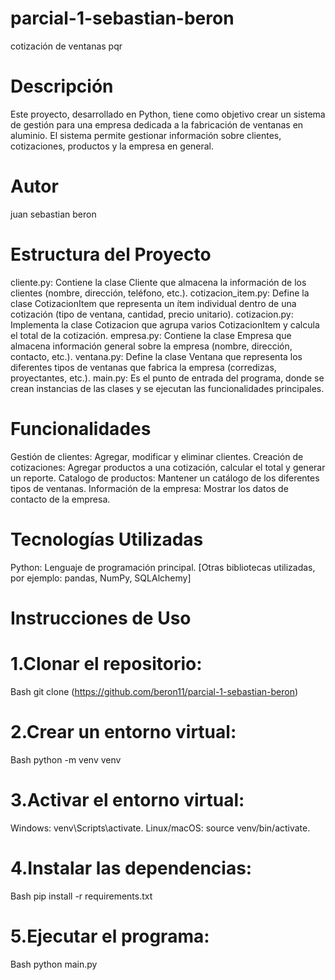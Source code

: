# parcial-1-sebastian-beron
cotización de ventanas pqr
# Descripción
Este proyecto, desarrollado en Python, tiene como objetivo crear un sistema de gestión para una empresa dedicada a la fabricación de ventanas en aluminio. El sistema permite gestionar información sobre clientes, cotizaciones, productos y la empresa en general.
# Autor
juan sebastian beron
# Estructura del Proyecto
cliente.py: Contiene la clase Cliente que almacena la información de los clientes (nombre, dirección, teléfono, etc.).
cotizacion_item.py: Define la clase CotizacionItem que representa un ítem individual dentro de una cotización (tipo de ventana, cantidad, precio unitario).
cotizacion.py: Implementa la clase Cotizacion que agrupa varios CotizacionItem y calcula el total de la cotización.
empresa.py: Contiene la clase Empresa que almacena información general sobre la empresa (nombre, dirección, contacto, etc.).
ventana.py: Define la clase Ventana que representa los diferentes tipos de ventanas que fabrica la empresa (corredizas, proyectantes, etc.).
main.py: Es el punto de entrada del programa, donde se crean instancias de las clases y se ejecutan las funcionalidades principales.
# Funcionalidades
Gestión de clientes: Agregar, modificar y eliminar clientes.
Creación de cotizaciones: Agregar productos a una cotización, calcular el total y generar un reporte.
Catalogo de productos: Mantener un catálogo de los diferentes tipos de ventanas.
Información de la empresa: Mostrar los datos de contacto de la empresa.
# Tecnologías Utilizadas
Python: Lenguaje de programación principal.
[Otras bibliotecas utilizadas, por ejemplo: pandas, NumPy, SQLAlchemy]
# Instrucciones de Uso
# 1.Clonar el repositorio:
Bash
git clone (https://github.com/beron11/parcial-1-sebastian-beron)
# 2.Crear un entorno virtual:
Bash
python -m venv venv
# 3.Activar el entorno virtual:
Windows: venv\Scripts\activate.
Linux/macOS: source venv/bin/activate.
# 4.Instalar las dependencias:
Bash
pip install -r requirements.txt
# 5.Ejecutar el programa:
Bash
python main.py
